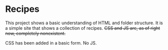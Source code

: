 # Recipes
This project shows a basic understanding of HTML and folder structure. It is a simple site that shows a collection of recipes.
~~CSS and JS are, as of right now, completely nonexistent.~~

CSS has been added in a basic form. No JS.